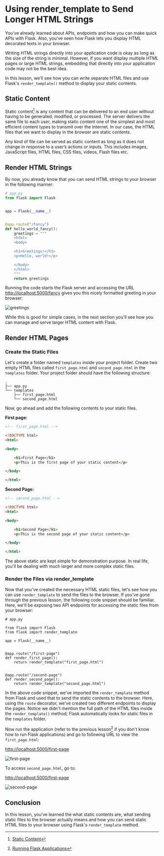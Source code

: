 # Using render_template to Send Longer HTML Strings

You've already learned about APIs, endpoints and how you can make quick APIs with Flask. Also, you've seen how Flask lets you display HTML decorated texts in your browser.

Writing HTML strings directly into your application code is okay as long as the size of the string is minimal. However, if you want display multiple HTML pages or large HTML strings, embedding that directly into your application code may not be the best idea.

In this lesson, we'll see how you can write separate HTML files and use Flask's `render_template()` method to display your static contents.

## Static Content

Static content[^static-content] is any content that can be delivered to an end user without having to be generated, modified, or processed. The server delivers the same file to each user, making static content one of the simplest and most efficient content types to transmit over the Internet. In our case, the HTML files that we want to display in the browser are static contents.

Any kind of file can be served as static content as long as it does not change in response to a user’s actions or inputs. This includes images, JavaScript files, HTML files, CSS files, videos, Flash files etc.


## Render HTML Strings

By now, you already know that you can send HTML strings to your browser in the following manner:

```python
# app.py
from flask import Flask


app = Flask(__name__)


@app.route("/fancy")
def hello_world_fancy():
    greetings = """
    <html>
    <body>

    <h1>Greetings!</h1>
    <p>Hello, world!</p>

    </body>
    </html>
    """
    return greetings
```

Running the code starts the Flask server and accessing the URL [http://localhost:5000/fancy](http://localhost:5000/fancy) gives you this nicely formatted greeting in your browser:


![greetings](./assets/greetings.png)

While this is good for simple cases, in the next section you'll see how you can manage and serve larger HTML content with Flask.

## Render HTML Pages

### Create the Static Files

Let's create a folder named `templates` inside your project folder. Create two empty HTML files called `first_page.html` and `second_page.html` in the `templates` folder. Your project folder should have the following structure:

```
.
├── app.py
└── templates
    ├── first_page.html
    └── second_page.html
```

Now, go ahead and add the following contents to your static files.

**First page:**

```html
<!-- first_page.html -->

<!DOCTYPE html>
<html>

<body>

    <h1>First Page</h1>
    <p>This is the first page of your static content</p>

</body>

</html>
```

**Second Page:**

```html
<!-- second_page.html -->

<!DOCTYPE html>
<html>

<body>

    <h1>Second Page</h1>
    <p>This is the second page of your static content</p>

</body>

</html>
```

The above static are kept simple for demonstration purpose. In real life, you'll be dealing with much larger and more complex static files.

### Render the Files via render_template

Now that you've created the necessary HTML static files, let's see how you can use `render_template` to send the files to the browser. If you've gone through the previous lesson, the following code snippet should be familiar. Here, we'll be exposing two API endpoints for accessing the static files from your browser:

``` python{4,11,16}
# app.py

from flask import Flask
from flask import render_template

app = Flask(__name__)


@app.route("/first-page")
def render_first_page():
    return render_template("first_page.html")


@app.route("/second-page")
def render_second_page():
    return render_template("second_page.html")
```

In the above code snippet, we've imported the `render_template` method from Flask and used that to send the static contents to the browser. Here, using the `route` decorator, we've created two different endpoints to display the pages. Notice we didn't mention the full path of the HTML files inside the `render_template()` method; Flask automatically looks for static files in the `templates` folder.

Now run the application (refer to the previous lesson[^run-flask] if you don't know how to run Flask applications) and go to following URL to view the `first_page.html`:


[http://localhost:5000/first-page
](http://localhost:5000/first-page)


![first-page](./assets/first-page.png)

To access `second_page.html`, go to:


[http://localhost:5000/first-page
](http://localhost:5000/first-page)

![second-page](./assets/second-page.png)

## Conclusion

In this lesson, you've learned the what static contents are, what sending static files to the browser actually means and how you can send static HTML files to your browser using Flask's `render_template` method.

[^static-content]: [Static Content](https://blog.stackpath.com/static-content/)
[^run-flask]: [Running Flask Applications](https://github.com/tecladocode/python-web-2020/tree/master/curriculum/section06/lectures/01_hello_world_flask#run-the-application)
